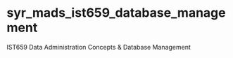 # syr_mads_ist659_database_management
IST659 Data Administration Concepts &amp; Database Management
